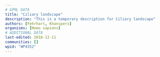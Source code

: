 ```yaml
---
# GPML DATA
title: "Ciliary landscape"
description: "This is a temporary description for Ciliary landscape"
authors: [Fehrhart, Khanspers]
organisms: [Homo sapiens]
# ADDITIONAL DATA
last-edited: 2018-12-11
communities: []
wpid: "WP4352"
---
```


